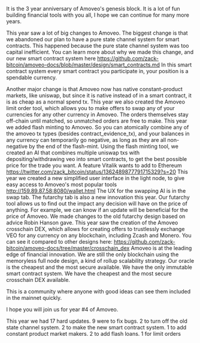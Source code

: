 It is the 3 year anniversary of Amoveo's genesis block. It is a lot of fun building financial tools with you all, I hope we can continue for many more years.

This year saw a lot of big changes to Amoveo. The biggest change is that we abandoned our plan to have a pure state channel system for smart contracts. This happened because the pure state channel system was too capital inefficient. You can learn more about why we made this change, and our new smart contract system here https://github.com/zack-bitcoin/amoveo-docs/blob/master/design/smart_contracts.md
In this smart contract system every smart contract you participate in, your position is a spendable currency.

Another major change is that Amoveo now has native constant-product markets, like uniswap, but since it is native instead of in a smart contract, it is as cheap as a normal spend tx.
This year we also created the Amoveo limit order tool, which allows you to make offers to swap any of your currencies for any other currency in Amoveo. The orders themselves stay off-chain until matched, so unmatched orders are free to make.
This year we added flash minting to Amoveo. So you can atomically combine any of the amoveo tx types (besides contract_evidence_tx), and your balances in any currency can temporarily go negative, as long as they are all non-negative by the end of the flash-mint.
Using the flash minting tool, we created an AI that combines multiple uniswap txs with depositing/withdrawing veo into smart contracts, to get the best possible price for the trade you want. A feature Vitalik wants to add to Ethereum https://twitter.com/zack_bitcoin/status/1362489877791715329?s=20
This year we created a new simplified user interface in the light node, to give easy access to Amoveo's most popular tools http://159.89.87.58:8080/wallet.html
The UX for the swapping AI is in the swap tab. 
The futarchy tab is also a new innovation this year.
Our futarchy tool allows us to find out the impact any decision will have on the price of anything. For example, we can know if an update will be beneficial for the price of Amoveo. We made changes to the old futarchy design based on advice Robin Hanson gave.
This year saw the creation of the Amoveo crosschain DEX, which allows for creating offers to trustlessly exchange VEO for any currency on any blockchain, including Zcash and Monero. You can see it compared to other designs here: https://github.com/zack-bitcoin/amoveo-docs/tree/master/crosschain_dex
Amoveo is at the leading edge of financial innovation. We are still the only blockchain using the memoryless full node design, a kind of rollup scalability strategy. Our oracle is the cheapest and the most secure available. We have the only immutable smart contract system.
We have the cheapest and the most secure crosschain DEX available.

This is a community where anyone with good ideas can see them included in the mainnet quickly.

I hope you will join us for year #4 of Amoveo.

This year we had 17 hard updates.
9 were to fix bugs.
2 to turn off the old state channel system.
2 to make the new smart contract system.
1 to add constant product market makers.
2 to add flash loans.
1 for limit orders